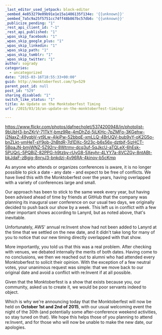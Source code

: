 ```yaml
---
_last_editor_used_jetpack: block-editor
_oembed_4e853279e09b91e1e15a1486135f134e: '{{unknown}}'
_oembed_7a5c9a25f5751cc74ff48b867bc57db6: '{{unknown}}'
_publicize_pending: "1"
_rest_api_client_id: "-1"
_rest_api_published: "1"
_wpas_skip_facebook: "1"
_wpas_skip_google_plus: "1"
_wpas_skip_linkedin: "1"
_wpas_skip_path: "1"
_wpas_skip_tumblr: "1"
_wpas_skip_twitter: "1"
author: sogrady
categories:
  - uncategorized
date: "2015-03-16T18:55:33+00:00"
guid: http://monktoberfest.com/?p=529
parent_post_id: null
post_id: "529"
sharing_disabled: "1"
switch_like_status: "1"
title: An Update on the Monktoberfest Timing
url: /2015/03/16/an-update-on-the-monktoberfest-timing/

---
```

https://www.flickr.com/photos/dafnecholet/5374200948/in/photolist-9bUbH3-bnZKrV-71TkY-bmz9Re-4mDhZd-5jLKHc-7pZMFo-3KGehw-i2NaxZ-49yqbV-yt9Lw-4jkjPw-52bbqE-xmLLQ-4BrUQV-bub9vY-oK2G5o-bnZLkt-ymHeT-sY9ob-2hBtdR-7d1DXc-5t23c-b6s56x-dztbjf-5izHCT-5BpaJN-bmjWNZ-5Z92rv-8Wtrmv-dcq3uf-5qJkcU-aTQLeX-6hEsk-5PUQrL-5PQBiZ-82PPG-h9tzby-rUyG8-5Xeyhr-4LYY7a-8VCZGy-8ntABt-bkJdaF-zBgjg-8nryJ3-bnkdzj-4v96RA-4kinov-b5cKmp

As anyone who attends or organizes conferences is aware, it is no longer possible to pick a date - any date - and expect to be free of conflicts. We have lived this with the Monktoberfest over the years, having overlapped with a variety of conferences large and small.

Our approach has been to stick to the same week every year, but having been advised ahead of time by friends at GitHub that the company was planning its inaugural user conference on our usual two days, we originally decided to push back our show by a week. This left us in conflict with a few other important shows according to Lanyrd, but as noted above, that's inevitable.

Unfortunately, AWS' annual re:Invent show had not been added to Lanyrd at the time that we settled on the new date, and it didn't take long for many of you to notice that our new timing directly overlapped with that show.

More importantly, you told us that this was a real problem. After checking with venues, we debated internally the merits of both dates. Having come to no conclusions, we then we reached out to alumni who had attended every Monktoberfest to solicit their opinion. With the exception of a few neutral votes, your unanimous request was simple: that we move back to our original date and avoid a conflict with re:Invent if at all possible.

Given that the Monktoberfest is a show that exists because you, our community, asked us to create it, we would be poor servants indeed to object.

Which is why we're announcing today that the Monktoberfest will now be held on **October 1st and 2nd of 2015**, with our usual welcoming event the night of the 30th (and potentially some after-conference weekend activities, so stay tuned on that). We hope this helps those of you planning to attend re:Invent, and for those who will now be unable to make the new date, our apologies.
